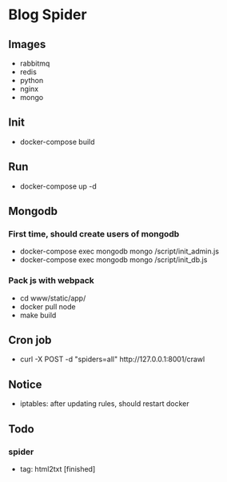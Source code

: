 # Blog Spider

## Images
* rabbitmq
* redis
* python
* nginx
* mongo

## Init
 * docker-compose build

## Run
 * docker-compose up -d

## Mongodb
### First time, should create users of mongodb
  * docker-compose exec mongodb mongo /script/init_admin.js
  * docker-compose exec mongodb mongo /script/init_db.js
### Pack js with webpack
  * cd www/static/app/
  * docker pull node
  * make build

## Cron job
 * curl -X POST -d "spiders=all" http://<i></i>127.0.0.1:8001/crawl

## Notice
 * iptables: after updating rules, should restart docker

## Todo
### spider
  * tag: html2txt [finished]
